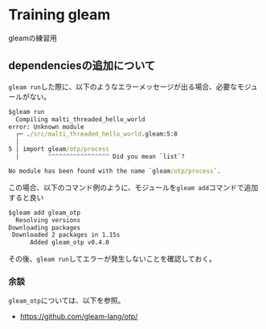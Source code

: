 # Training gleam

gleamの練習用

## dependenciesの追加について

`gleam run`した際に、以下のようなエラーメッセージが出る場合、必要なモジュールがない。

```cmd
$gleam run
  Compiling malti_threaded_hello_world
error: Unknown module
  ┌─ ./src/malti_threaded_hello_world.gleam:5:8
  │
5 │ import gleam/otp/process
  │        ^^^^^^^^^^^^^^^^^ Did you mean `list`?

No module has been found with the name `gleam/otp/process`.
```

この場合、以下のコマンド例のように、モジュールを`gleam add`コマンドで追加すると良い

```cmd
$gleam add gleam_otp
  Resolving versions
Downloading packages
 Downloaded 2 packages in 1.15s
      Added gleam_otp v0.4.0
```

その後、`gleam run`してエラーが発生しないことを確認しておく。

### 余談

`gleam_otp`については、以下を参照。

- <https://github.com/gleam-lang/otp/>

